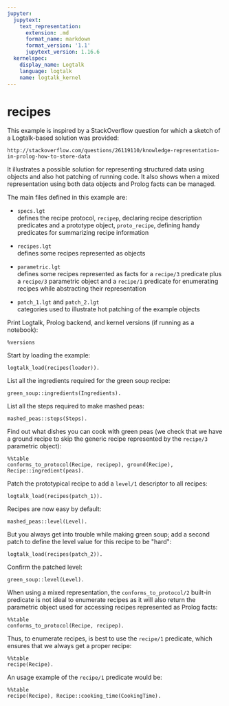 ```yaml
---
jupyter:
  jupytext:
    text_representation:
      extension: .md
      format_name: markdown
      format_version: '1.1'
      jupytext_version: 1.16.6
  kernelspec:
    display_name: Logtalk
    language: logtalk
    name: logtalk_kernel
---
```


<!--
________________________________________________________________________

This file is part of Logtalk <https://logtalk.org/>  
SPDX-FileCopyrightText: 1998-2025 Paulo Moura <pmoura@logtalk.org>  
SPDX-License-Identifier: Apache-2.0

Licensed under the Apache License, Version 2.0 (the "License");
you may not use this file except in compliance with the License.
You may obtain a copy of the License at

    http://www.apache.org/licenses/LICENSE-2.0

Unless required by applicable law or agreed to in writing, software
distributed under the License is distributed on an "AS IS" BASIS,
WITHOUT WARRANTIES OR CONDITIONS OF ANY KIND, either express or implied.
See the License for the specific language governing permissions and
limitations under the License.
________________________________________________________________________
-->

# recipes

This example is inspired by a StackOverflow question for which a sketch of a
Logtalk-based solution was provided:

	http://stackoverflow.com/questions/26119110/knowledge-representation-in-prolog-how-to-store-data

It illustrates a possible solution for representing structured data using
objects and also hot patching of running code. It also shows when a mixed
representation using both data objects and Prolog facts can be managed.

The main files defined in this example are:

- `specs.lgt`  
	defines the recipe protocol, `recipep`, declaring recipe description
	predicates and a prototype object, `proto_recipe`, defining handy
	predicates for summarizing recipe information
- `recipes.lgt`  
	defines some recipes represented as objects
- `parametric.lgt`  
	defines some recipes represented as facts for a `recipe/3` predicate
	plus a `recipe/3` parametric object and a `recipe/1` predicate for
	enumerating recipes while abstracting their representation

- `patch_1.lgt` and `patch_2.lgt`  
	categories used to illustrate hot patching of the example objects

Print Logtalk, Prolog backend, and kernel versions (if running as a notebook):

```logtalk
%versions
```

Start by loading the example:

```logtalk
logtalk_load(recipes(loader)).
```

List all the ingredients required for the green soup recipe:

```logtalk
green_soup::ingredients(Ingredients).
```

<!--
Ingredients = [peas,cream,water,oil].
-->

List all the steps required to make mashed peas:

```logtalk
mashed_peas::steps(Steps).
```

<!--
Steps = [1-'Boil the peas.',2-'Mash the peas',3-'Add salt and mix.'].
-->

Find out what dishes you can cook with green peas (we check that
we have a ground recipe to skip the generic recipe represented 
by the `recipe/3` parametric object):

```logtalk
%%table
conforms_to_protocol(Recipe, recipep), ground(Recipe), Recipe::ingredient(peas).
```

<!--
Recipe = green_soup ? ;
Recipe = mashed_peas ? ;
false.
-->

Patch the prototypical recipe to add a `level/1` descriptor to all recipes:

```logtalk
logtalk_load(recipes(patch_1)).
```

<!--
true.
-->

Recipes are now easy by default:

```logtalk
mashed_peas::level(Level).
```

<!--
Level = easy.
-->

But you always get into trouble while making green soup; add a second patch
to define the level value for this recipe to be "hard":

```logtalk
logtalk_load(recipes(patch_2)).
```

<!--
true.
-->

Confirm the patched level:

```logtalk
green_soup::level(Level).
```

<!--
Level = hard.
-->

When using a mixed representation, the `conforms_to_protocol/2` built-in
predicate is not ideal to enumerate recipes as it will also return the
parametric object used for accessing recipes represented as Prolog facts:

```logtalk
%%table
conforms_to_protocol(Recipe, recipep).
```

<!--
Recipe = green_soup ;
Recipe = mashed_peas ;
Recipe = recipe(_, _, _) ;
false.
-->

Thus, to enumerate recipes, is best to use the `recipe/1` predicate, which
ensures that we always get a proper recipe:

```logtalk
%%table
recipe(Recipe).
```

<!--
Recipe = green_soup ;
Recipe = mashed_peas ;
Recipe = recipe('Chocolate Chip Cookies', [flour-500-gr, butter-20-gr, chocolate-200-gr, sugar-65-gr, eggs-2-units], ['mix flour, butter and sugar'-10-min, 'add eggs and mix'-10-min, 'make chocolate chips'-5-min, 'split in small portions'-5-min, 'cook in the oven'-25-min]) ;
Recipe = recipe('Berries and cream', [cream-500-ml, sugar-50-gr, strawberries-300-gr, chocolate-100-gr], ['mix whipping cream add sugar'-5-min, 'slice strawberries'-5-min, 'place alternate layers of cream and strawberries in dessert dishes'-10-min, 'make chocolate chips'-5-min, 'top dishes with chocolate chips'-5-min]) ;
false.
-->

An usage example of the `recipe/1` predicate would be:

```logtalk
%%table
recipe(Recipe), Recipe::cooking_time(CookingTime).
```

<!--
Recipe = green_soup, CookingTime = 36 ;
Recipe = mashed_peas, CookingTime = 16 ;
Recipe = recipe('Chocolate Chip Cookies', [flour-500-gr, butter-20-gr, chocolate-200-gr, sugar-65-gr, eggs-2-units], ['mix flour, butter and sugar'-10-min, 'add eggs and mix'-10-min, 'make chocolate chips'-5-min, 'split in small portions'-5-min, 'cook in the oven'-25-min]), CookingTime = 55 ;
Recipe = recipe('Berries and cream', [cream-500-ml, sugar-50-gr, strawberries-300-gr, chocolate-100-gr], ['mix whipping cream add sugar'-5-min, 'slice strawberries'-5-min, 'place alternate layers of cream and strawberries in dessert dishes'-10-min, 'make chocolate chips'-5-min, 'top dishes with chocolate chips'-5-min]), CookingTime = 30 ;
false.
-->
